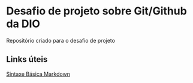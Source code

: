 # Desafio de projeto sobre Git/Github da DIO
Repositório criado para o desafio de projeto

## Links úteis
[Sintaxe Básica Markdown](https://www.markdownguide.org/basic-syntax/)

